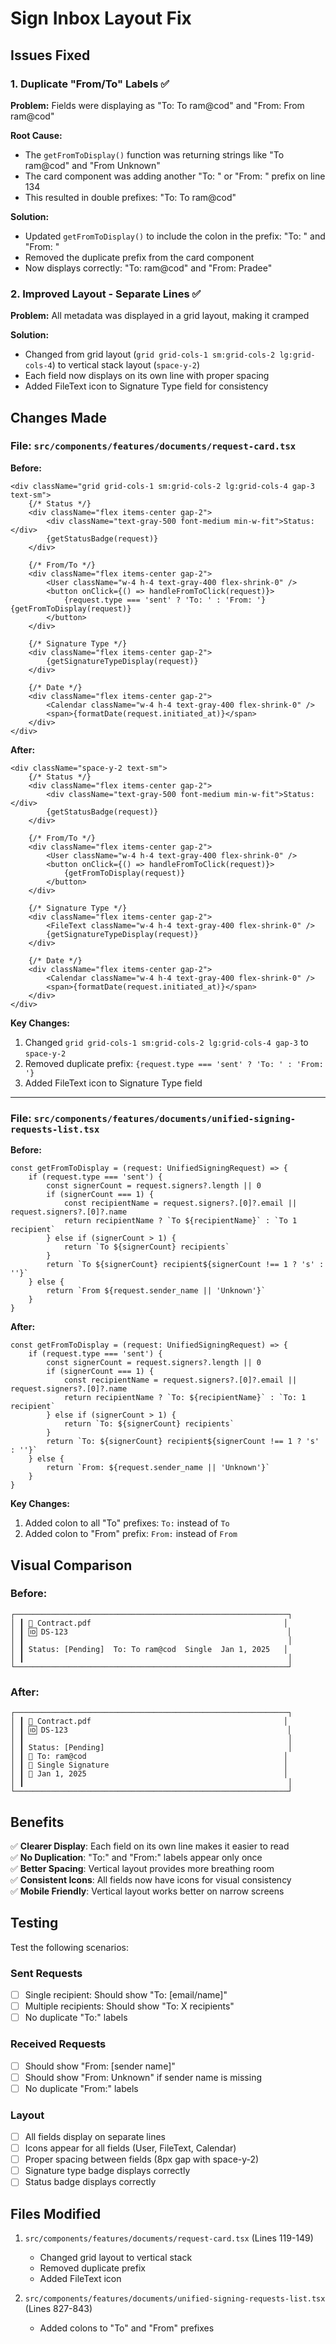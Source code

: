 # Sign Inbox Layout Fix

## Issues Fixed

### 1. Duplicate "From/To" Labels ✅
**Problem:** Fields were displaying as "To: To ram@cod" and "From: From ram@cod"

**Root Cause:** 
- The `getFromToDisplay()` function was returning strings like "To ram@cod" and "From Unknown"
- The card component was adding another "To: " or "From: " prefix on line 134
- This resulted in double prefixes: "To: To ram@cod"

**Solution:**
- Updated `getFromToDisplay()` to include the colon in the prefix: "To: " and "From: "
- Removed the duplicate prefix from the card component
- Now displays correctly: "To: ram@cod" and "From: Pradee"

### 2. Improved Layout - Separate Lines ✅
**Problem:** All metadata was displayed in a grid layout, making it cramped

**Solution:**
- Changed from grid layout (`grid grid-cols-1 sm:grid-cols-2 lg:grid-cols-4`) to vertical stack layout (`space-y-2`)
- Each field now displays on its own line with proper spacing
- Added FileText icon to Signature Type field for consistency

## Changes Made

### File: `src/components/features/documents/request-card.tsx`

**Before:**
```tsx
<div className="grid grid-cols-1 sm:grid-cols-2 lg:grid-cols-4 gap-3 text-sm">
    {/* Status */}
    <div className="flex items-center gap-2">
        <div className="text-gray-500 font-medium min-w-fit">Status:</div>
        {getStatusBadge(request)}
    </div>

    {/* From/To */}
    <div className="flex items-center gap-2">
        <User className="w-4 h-4 text-gray-400 flex-shrink-0" />
        <button onClick={() => handleFromToClick(request)}>
            {request.type === 'sent' ? 'To: ' : 'From: '}{getFromToDisplay(request)}
        </button>
    </div>

    {/* Signature Type */}
    <div className="flex items-center gap-2">
        {getSignatureTypeDisplay(request)}
    </div>

    {/* Date */}
    <div className="flex items-center gap-2">
        <Calendar className="w-4 h-4 text-gray-400 flex-shrink-0" />
        <span>{formatDate(request.initiated_at)}</span>
    </div>
</div>
```

**After:**
```tsx
<div className="space-y-2 text-sm">
    {/* Status */}
    <div className="flex items-center gap-2">
        <div className="text-gray-500 font-medium min-w-fit">Status:</div>
        {getStatusBadge(request)}
    </div>

    {/* From/To */}
    <div className="flex items-center gap-2">
        <User className="w-4 h-4 text-gray-400 flex-shrink-0" />
        <button onClick={() => handleFromToClick(request)}>
            {getFromToDisplay(request)}
        </button>
    </div>

    {/* Signature Type */}
    <div className="flex items-center gap-2">
        <FileText className="w-4 h-4 text-gray-400 flex-shrink-0" />
        {getSignatureTypeDisplay(request)}
    </div>

    {/* Date */}
    <div className="flex items-center gap-2">
        <Calendar className="w-4 h-4 text-gray-400 flex-shrink-0" />
        <span>{formatDate(request.initiated_at)}</span>
    </div>
</div>
```

**Key Changes:**
1. Changed `grid grid-cols-1 sm:grid-cols-2 lg:grid-cols-4 gap-3` to `space-y-2`
2. Removed duplicate prefix: `{request.type === 'sent' ? 'To: ' : 'From: '}`
3. Added FileText icon to Signature Type field

---

### File: `src/components/features/documents/unified-signing-requests-list.tsx`

**Before:**
```tsx
const getFromToDisplay = (request: UnifiedSigningRequest) => {
    if (request.type === 'sent') {
        const signerCount = request.signers?.length || 0
        if (signerCount === 1) {
            const recipientName = request.signers?.[0]?.email || request.signers?.[0]?.name
            return recipientName ? `To ${recipientName}` : `To 1 recipient`
        } else if (signerCount > 1) {
            return `To ${signerCount} recipients`
        }
        return `To ${signerCount} recipient${signerCount !== 1 ? 's' : ''}`
    } else {
        return `From ${request.sender_name || 'Unknown'}`
    }
}
```

**After:**
```tsx
const getFromToDisplay = (request: UnifiedSigningRequest) => {
    if (request.type === 'sent') {
        const signerCount = request.signers?.length || 0
        if (signerCount === 1) {
            const recipientName = request.signers?.[0]?.email || request.signers?.[0]?.name
            return recipientName ? `To: ${recipientName}` : `To: 1 recipient`
        } else if (signerCount > 1) {
            return `To: ${signerCount} recipients`
        }
        return `To: ${signerCount} recipient${signerCount !== 1 ? 's' : ''}`
    } else {
        return `From: ${request.sender_name || 'Unknown'}`
    }
}
```

**Key Changes:**
1. Added colon to all "To" prefixes: `To:` instead of `To`
2. Added colon to "From" prefix: `From:` instead of `From`

## Visual Comparison

### Before:
```
┌─────────────────────────────────────────────────────────────┐
│ ┃ 📄 Contract.pdf                                           │
│ ┃ 🆔 DS-123                                                 │
│ ┃                                                           │
│ ┃ Status: [Pending]  To: To ram@cod  Single  Jan 1, 2025   │
│ ┃                                                           │
└─────────────────────────────────────────────────────────────┘
```

### After:
```
┌─────────────────────────────────────────────────────────────┐
│ ┃ 📄 Contract.pdf                                           │
│ ┃ 🆔 DS-123                                                 │
│ ┃                                                           │
│ ┃ Status: [Pending]                                         │
│ ┃ 👤 To: ram@cod                                            │
│ ┃ 📄 Single Signature                                       │
│ ┃ 📅 Jan 1, 2025                                            │
│ ┃                                                           │
└─────────────────────────────────────────────────────────────┘
```

## Benefits

✅ **Clearer Display**: Each field on its own line makes it easier to read  
✅ **No Duplication**: "To:" and "From:" labels appear only once  
✅ **Better Spacing**: Vertical layout provides more breathing room  
✅ **Consistent Icons**: All fields now have icons for visual consistency  
✅ **Mobile Friendly**: Vertical layout works better on narrow screens  

## Testing

Test the following scenarios:

### Sent Requests
- [ ] Single recipient: Should show "To: [email/name]"
- [ ] Multiple recipients: Should show "To: X recipients"
- [ ] No duplicate "To:" labels

### Received Requests
- [ ] Should show "From: [sender name]"
- [ ] Should show "From: Unknown" if sender name is missing
- [ ] No duplicate "From:" labels

### Layout
- [ ] All fields display on separate lines
- [ ] Icons appear for all fields (User, FileText, Calendar)
- [ ] Proper spacing between fields (8px gap with space-y-2)
- [ ] Signature type badge displays correctly
- [ ] Status badge displays correctly

## Files Modified

1. `src/components/features/documents/request-card.tsx` (Lines 119-149)
   - Changed grid layout to vertical stack
   - Removed duplicate prefix
   - Added FileText icon

2. `src/components/features/documents/unified-signing-requests-list.tsx` (Lines 827-843)
   - Added colons to "To" and "From" prefixes


